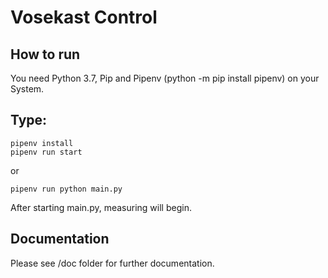 # Vosekast Control

## How to run

You need Python 3.7, Pip and Pipenv (python -m pip install pipenv) on your System.

## Type:

```
pipenv install
pipenv run start
```
or 
```
pipenv run python main.py
```
After starting main.py, measuring will begin. 

## Documentation

Please see /doc folder for further documentation.
